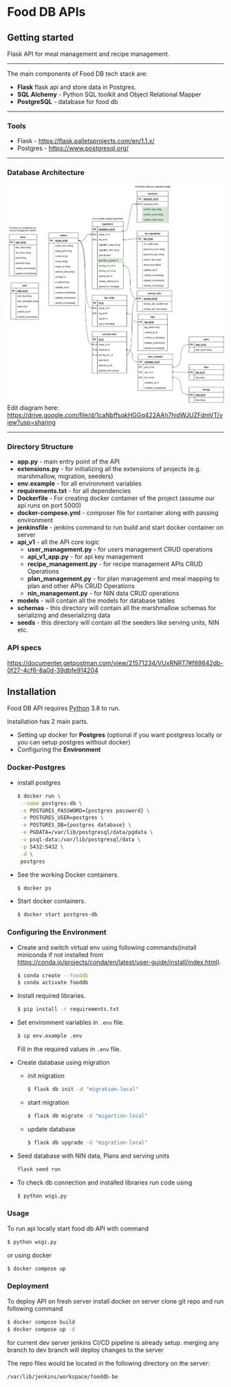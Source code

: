 # Food DB APIs

## Getting started

Flask API for meal management and recipe management.

---
The main components of Food DB tech stack are:
- **Flask** flask api and store data in Postgres.
- **SQL Alchemy** - Python SQL toolkit and Object Relational Mapper
- **PostgreSQL** - database for food db

---

### Tools

- Flask - https://flask.palletsprojects.com/en/1.1.x/
- Postgres - https://www.postgresql.org/
---  

### Database Architecture
![Architecture](FoodDB_db_schema_v1.0.drawio.png)
Edit diagram here: https://drive.google.com/file/d/1caNbffsqkHGGq422AAh7hidWJUZFdmVT/view?usp=sharing

---

### Directory Structure
- **app.py** - main entry point of the API
- **extensions.py** - for initializing all the extensions of projects (e.g. marshmallow, migration, seeders)
- **env.example** - for all environment variables
 - **requirements.txt** - for all dependencies 
 - **Dockerfile** - For creating docker container of the project (assume our api runs on port 5000)
 - **docker-compose.yml** - composer file for container along with passing environment
 - **jenkinsfile** - jenkins command to run build and start docker container on server
 - **api_v1** - all the API core logic
    - **user_management.py** - for users management CRUD operations
    - **api_v1_app.py** - for api key management
    - **recipe_management.py** - for recipe management APIs CRUD Operations
     - **plan_management.py** - for plan management and meal mapping to plan and other APIs CRUD Operations
     - **nin_management.py** - for NIN data CRUD operations
- **models** - will contain all the models for database tables
- **schemas** - this directory will contain all the marshmallow schemas for serializing and deserializing data
- **seeds** - this directory will contain all the seeders like serving units, NIN etc.

### API specs
https://documenter.getpostman.com/view/21571234/VUxRNRT7#f89842db-0f27-4cf6-8a0d-39dbfe914204


## Installation

Food DB API  requires [Python](https://www.python.org/downloads/release/python-380/) 3.8 to run.

Installation has 2 main parts.
-  Setting up docker for **Postgres** (optional if you want postgress locally or you can setup postgres without docker)
- Configuring the **Environment**

### Docker-Postgres
* install postgres
    ```sh
    $ docker run \
	 --name postgres-db \
	 -e POSTGRES_PASSWORD={postgres password} \
	 -e POSTGRES_USER=postgres \
	 -e POSTGRES_DB={postgres database} \
	 -e PGDATA=/var/lib/postgresql/data/pgdata \
	 -v psql-data:/var/lib/postgresql/data \
	 -p 5432:5432 \
	 -d \
	 postgres
    ```


* See the working Docker containers.
    ```sh
    $ docker ps
    ```

* Start docker containers.
    ```sh
    $ docker start postgres-db
    ```

###  Configuring the Environment
* Create and switch virtual env using following commands(install miniconda if not installed from https://conda.io/projects/conda/en/latest/user-guide/install/index.html).

    ```sh
    $ conda create --fooddb
    $ conda activate fooddb
    ```
* Install required libraries.
    ```sh
    $ pip install -r requirements.txt
    ```
* Set environment variables in `.env` file.
    ```sh
    $ cp env.example .env
    ```
    Fill in the required values in `.env` file.
* Create database using migration
    * init migration
        ```sh
        $ flask db init -d "migration-local"
        ```
    * start migration
        ```sh
        $ flask db migrate -d "migartion-local"
    * update database
        ```sh
        $ flask db upgrade -d "migration-local"
        ```
* Seed database with NIN data, Plans and serving units
    ```sh
    flask seed run
    ```
* To check db connection and installed libraries run code using

    ```sh
    $ python wsgi.py
    ```

### Usage
To run api locally start food db API with command
```sh
$ python wsgi.py
```
or using docker 
```sh
$ docker compose up
```

### Deployment
To deploy API on fresh server install docker on server clone git repo and run following command

```sh
$ docker compose build
$ docker compose up -d
```
for current dev server jenkins CI/CD pipeline is already setup.
merging any branch to dev branch will deploy changes to the server
 
 The repo files would be located in the following directory on the server:
 ```sh
 /var/lib/jenkins/workspace/fooddb-be
```